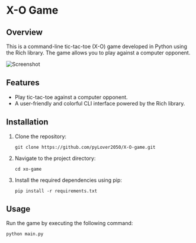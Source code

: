 # X-O Game

## Overview

This is a command-line tic-tac-toe (X-O) game developed in Python using the Rich library. The game allows you to play against a computer opponent.

![Screenshot](screenshot.png)

## Features

- Play tic-tac-toe against a computer opponent.
- A user-friendly and colorful CLI interface powered by the Rich library.

## Installation

1. Clone the repository:

   ```shell
   git clone https://github.com/pyLover2050/X-O-game.git
   ```

2. Navigate to the project directory:

    ```shell
    cd xo-game
    ```

3. Install the required dependencies using pip:

    ```shell
    pip install -r requirements.txt
    ```

## Usage

Run the game by executing the following command:

```shell
python main.py    
```
